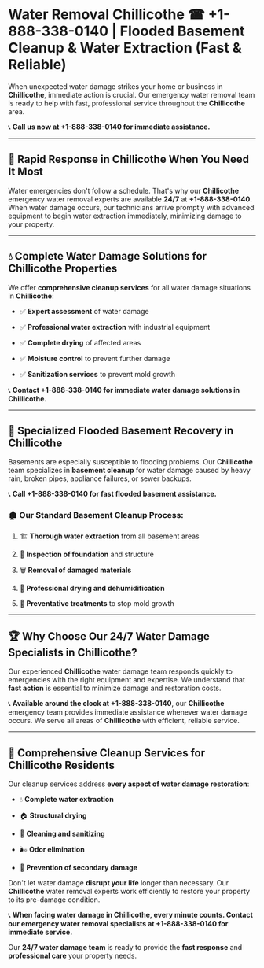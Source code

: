# Water Removal Chillicothe ☎ +1-888-338-0140 | Flooded Basement Cleanup & Water Extraction (Fast & Reliable)

When unexpected water damage strikes your home or business in **Chillicothe**, immediate action is crucial. Our emergency water removal team is ready to help with fast, professional service throughout the **Chillicothe** area. 

📞 **Call us now at +1-888-338-0140 for immediate assistance.**
---
## 🚀 Rapid Response in Chillicothe When You Need It Most
Water emergencies don't follow a schedule. That's why our **Chillicothe** emergency water removal experts are available **24/7** at **+1-888-338-0140**. When water damage occurs, our technicians arrive promptly with advanced equipment to begin water extraction immediately, minimizing damage to your property.
---
## 💧 Complete Water Damage Solutions for Chillicothe Properties
We offer **comprehensive cleanup services** for all water damage situations in **Chillicothe**:
- ✅ **Expert assessment** of water damage  
- ✅ **Professional water extraction** with industrial equipment  
- ✅ **Complete drying** of affected areas  
- ✅ **Moisture control** to prevent further damage  
- ✅ **Sanitization services** to prevent mold growth  
📞 **Contact +1-888-338-0140 for immediate water damage solutions in Chillicothe.**
---
## 🌊 Specialized Flooded Basement Recovery in Chillicothe
Basements are especially susceptible to flooding problems. Our **Chillicothe** team specializes in **basement cleanup** for water damage caused by heavy rain, broken pipes, appliance failures, or sewer backups. 
📞 **Call +1-888-338-0140 for fast flooded basement assistance.**
### 🏚️ Our Standard Basement Cleanup Process:
1. 🏗️ **Thorough water extraction** from all basement areas  
2. 🔎 **Inspection of foundation** and structure  
3. 🗑️ **Removal of damaged materials**  
4. 💨 **Professional drying and dehumidification**  
5. 🚫 **Preventative treatments** to stop mold growth  
---
## 🏆 Why Choose Our 24/7 Water Damage Specialists in Chillicothe?
Our experienced **Chillicothe** water damage team responds quickly to emergencies with the right equipment and expertise. We understand that **fast action** is essential to minimize damage and restoration costs.
📞 **Available around the clock at +1-888-338-0140**, our **Chillicothe** emergency team provides immediate assistance whenever water damage occurs. We serve all areas of **Chillicothe** with efficient, reliable service.
---
## 🧹 Comprehensive Cleanup Services for Chillicothe Residents
Our cleanup services address **every aspect of water damage restoration**:
- 💧 **Complete water extraction**  
- 🏠 **Structural drying**  
- 🧼 **Cleaning and sanitizing**  
- 🌬️ **Odor elimination**  
- 🚫 **Prevention of secondary damage**  
Don't let water damage **disrupt your life** longer than necessary. Our **Chillicothe** water removal experts work efficiently to restore your property to its pre-damage condition.
📞 **When facing water damage in Chillicothe, every minute counts. Contact our emergency water removal specialists at +1-888-338-0140 for immediate service.**
Our **24/7 water damage team** is ready to provide the **fast response** and **professional care** your property needs.
